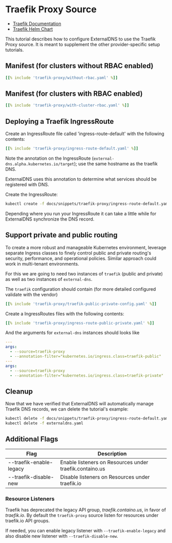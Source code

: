 # Traefik Proxy Source

- [Traefik Documentation](https://doc.traefik.io/traefik/)
- [Traefik Helm Chart](https://github.com/traefik/traefik-helm-chart)

This tutorial describes how to configure ExternalDNS to use the Traefik Proxy source.
It is meant to supplement the other provider-specific setup tutorials.

## Manifest (for clusters without RBAC enabled)

```yaml
[[% include 'traefik-proxy/without-rbac.yaml' %]]
```

## Manifest (for clusters with RBAC enabled)

```yaml
[[% include 'traefik-proxy/with-cluster-rbac.yaml' %]]
```

## Deploying a Traefik IngressRoute

Create an IngressRoute file called 'ingress-route-default' with the following contents:

```yaml
[[% include 'traefik-proxy/ingress-route-default.yaml' %]]
```

Note the annotation on the IngressRoute (`external-dns.alpha.kubernetes.io/target`); use the same hostname as the traefik DNS.

ExternalDNS uses this annotation to determine what services should be registered with DNS.

Create the IngressRoute:

```sh
kubectl create -f docs/snippets/traefik-proxy/ingress-route-default.yaml
```

Depending where you run your IngressRoute it can take a little while for ExternalDNS synchronize the DNS record.

## Support private and public routing

To create a more robust and manageable Kubernetes environment, leverage separate Ingress classes to finely control public and private routing's security, performance, and operational policies. Similar approach could work in multi-tenant environments.

For this we are going to need two instances of `traefik` (public and private) as well as two instances of `external-dns`.

The `traefik` configuration should contain (for more detailed configured validate with the vendor)

```yaml
[[% include 'traefik-proxy/traefik-public-private-config.yaml' %]]
```

Create a IngressRoutes files with the following contents:

```yaml
[[% include 'traefik-proxy/ingress-route-public-private.yaml' %]]
```

And the arguments for `external-dns` instances should looks like

```yaml
---
args:
  - --source=traefik-proxy
  - --annotation-filter="kubernetes.io/ingress.class=traefik-public"
---
args:
  - --source=traefik-proxy
  - --annotation-filter="kubernetes.io/ingress.class=traefik-private"
```

## Cleanup

Now that we have verified that ExternalDNS will automatically manage Traefik DNS records, we can delete the tutorial's example:

```sh
kubectl delete -f docs/snippets/traefik-proxy/ingress-route-default.yaml
kubectl delete -f externaldns.yaml
```

## Additional Flags

| Flag                     | Description                                              |
|--------------------------|----------------------------------------------------------|
| --traefik-enable-legacy  | Enable listeners on Resources under traefik.containo.us |
| --traefik-disable-new    | Disable listeners on Resources under traefik.io          |

### Resource Listeners

Traefik has deprecated the legacy API group, _traefik.containo.us_, in favor of _traefik.io_. By default the `traefik-proxy` source listen for resources under traefik.io API groups.

If needed, you can enable legacy listener with `--traefik-enable-legacy` and also disable new listener with `--traefik-disable-new`.
